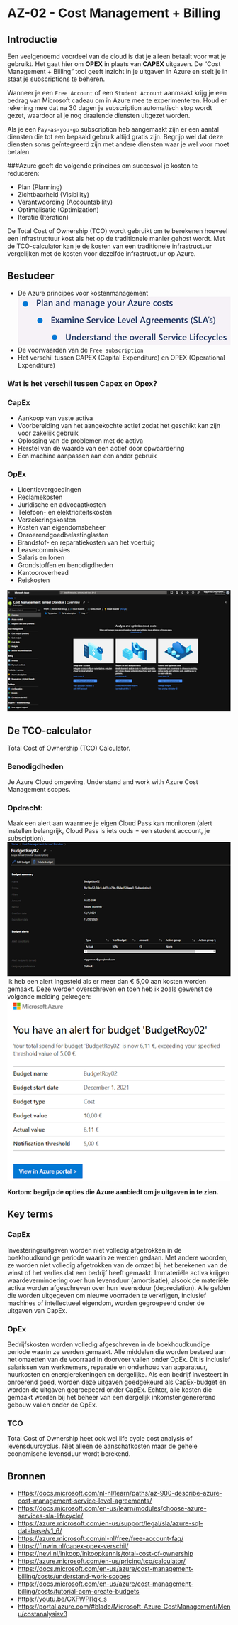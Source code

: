 # AZ-02 - Cost Management + Billing  

## Introductie  
Een veelgenoemd voordeel van de cloud is dat je alleen betaalt voor wat je gebruikt. Het gaat hier om **OPEX** in plaats van **CAPEX** uitgaven. De “Cost Management + Billing” tool geeft inzicht in je uitgaven in Azure en stelt je in staat je subscriptions te beheren.  

Wanneer je een `Free Account` of een `Student Account` aanmaakt krijg je een bedrag van Microsoft cadeau om in Azure mee te experimenteren. Houd er rekening mee dat na 30 dagen je subscription automatisch stop wordt gezet, waardoor al je nog draaiende diensten uitgezet worden.

Als je een `Pay-as-you-go` subscription heb aangemaakt zijn er een aantal diensten die tot een bepaald gebruik altijd gratis zijn. Begrijp wel dat deze diensten soms geïntegreerd zijn met andere diensten waar je wel voor moet betalen. 

###Azure geeft de volgende principes om succesvol je kosten te reduceren:
- Plan (Planning)  
- Zichtbaarheid (Visibility)  
- Verantwoording (Accountability)  
- Optimalisatie (Optimization)  
- Iteratie (Iteration)  

De Total Cost of Ownership (TCO) wordt gebruikt om te berekenen hoeveel een infrastructuur kost als het op de traditionele manier gehost wordt. Met de TCO-calculator kan je de kosten van een traditionele infrastructuur vergelijken met de kosten voor dezelfde infrastructuur op Azure.  

## Bestudeer
- De Azure principes voor kostenmanagement  
![Kijk](https://github.com/Electroybot/cloud-6-repo-Electroybot/blob/main/00_includes/Week%202/Week%202%20-%20AZ-01%20tm%20AZ-09/AZ-02/01.png?raw=true)  
- De voorwaarden van de `Free subscription`  
- Het verschil tussen CAPEX (Capital Expenditure) en OPEX (Operational Expenditure)  
### Wat is het verschil tussen Capex en Opex?

### CapEx    
- Aankoop van vaste activa  
- Voorbereiding van het aangekochte actief zodat het geschikt kan zijn voor zakelijk gebruik  
- Oplossing van de problemen met de activa  
- Herstel van de waarde van een actief door opwaardering  
- Een machine aanpassen aan een ander gebruik  

### OpEx
- Licentievergoedingen  
- Reclamekosten  
- Juridische en advocaatkosten  
- Telefoon- en elektriciteitskosten  
- Verzekeringskosten  
- Kosten van eigendomsbeheer  
- Onroerendgoedbelastinglasten  
- Brandstof- en reparatiekosten van het voertuig  
- Leasecommissies  
- Salaris en lonen  
- Grondstoffen en benodigdheden  
- Kantooroverhead  
- Reiskosten  

![Kijk](https://github.com/Electroybot/cloud-6-repo-Electroybot/blob/main/00_includes/Week%202/Week%202%20-%20AZ-01%20tm%20AZ-09/AZ-02/02.png?raw=true)  

## De TCO-calculator  
Total Cost of Ownership (TCO) Calculator.

### Benodigdheden  
Je Azure Cloud omgeving.
Understand and work with Azure Cost Management scopes.

### Opdracht:
Maak een alert aan waarmee je eigen Cloud Pass kan monitoren (alert instellen belangrijk, Cloud Pass is iets ouds = een student account, je subsciption).  
![Kijk](https://github.com/Electroybot/cloud-6-repo-Electroybot/blob/main/00_includes/Week%202/Week%202%20-%20AZ-01%20tm%20AZ-09/AZ-02/03.png?raw=true)  
Ik heb een alert ingesteld als er meer dan € 5,00 aan kosten worden gemaakt. Deze werden overschreven en toen heb ik zoals gewenst de volgende melding gekregen:  
![Kijk](https://github.com/Electroybot/cloud-6-repo-Electroybot/blob/main/00_includes/Week%202/Week%202%20-%20AZ-01%20tm%20AZ-09/AZ-02/04.png?raw=true)  

**Kortom: begrijp de opties die Azure aanbiedt om je uitgaven in te zien.**  

## Key terms

### CapEx  
Investeringsuitgaven worden niet volledig afgetrokken in de boekhoudkundige periode waarin ze werden gedaan. Met andere woorden, ze worden niet volledig afgetrokken van de omzet bij het berekenen van de winst of het verlies dat een bedrijf heeft gemaakt. Immateriële activa krijgen waardevermindering over hun levensduur (amortisatie), alsook de materiële activa worden afgeschreven over hun levensduur (depreciation). Alle gelden die worden uitgegeven om nieuwe voorraden te verkrijgen, inclusief machines of intellectueel eigendom, worden gegroepeerd onder de uitgaven van CapEx.  

### OpEx
Bedrijfskosten worden volledig afgeschreven in de boekhoudkundige periode waarin ze werden gemaakt. Alle middelen die worden besteed aan het omzetten van de voorraad in doorvoer vallen onder OpEx. Dit is inclusief salarissen van werknemers, reparatie en onderhoud van apparatuur, huurkosten en energierekeningen en dergelijke. Als een bedrijf investeert in onroerend goed, worden deze uitgaven goedgekeurd als CapEx-budget en worden de uitgaven gegroepeerd onder CapEx. Echter, alle kosten die gemaakt worden bij het beheer van een dergelijk inkomstengenererend gebouw vallen onder de OpEx.

### TCO  
Total Cost of Ownership heet ook wel life cycle cost analysis of levensduurcyclus. Niet alleen de aanschafkosten maar de gehele economische levensduur wordt berekend.  

## Bronnen

- https://docs.microsoft.com/nl-nl/learn/paths/az-900-describe-azure-cost-management-service-level-agreements/  
- https://docs.microsoft.com/en-us/learn/modules/choose-azure-services-sla-lifecycle/  
- https://azure.microsoft.com/en-us/support/legal/sla/azure-sql-database/v1_6/  
- https://azure.microsoft.com/nl-nl/free/free-account-faq/  
- https://finwin.nl/capex-opex-verschil/  
- https://nevi.nl/inkoop/inkoopkennis/total-cost-of-ownership  
- https://azure.microsoft.com/en-us/pricing/tco/calculator/ 
- https://docs.microsoft.com/en-us/azure/cost-management-billing/costs/understand-work-scopes  
- https://docs.microsoft.com/en-us/azure/cost-management-billing/costs/tutorial-acm-create-budgets  
- https://youtu.be/CXFWPI1qk_s  
- https://portal.azure.com/#blade/Microsoft_Azure_CostManagement/Menu/costanalysisv3  

